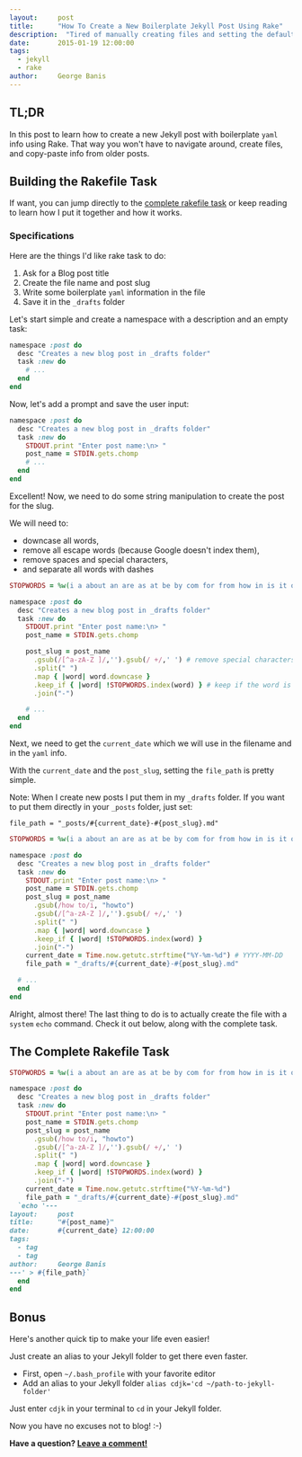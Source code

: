 ```yaml
---
layout:     post
title:      "How To Create a New Boilerplate Jekyll Post Using Rake"
description:  "Tired of manually creating files and setting the default params? Here's a Rake task that will do it for you!"
date:       2015-01-19 12:00:00
tags:
  - jekyll
  - rake
author:     George Banis
---
```


## TL;DR

In this post to learn how to create a new Jekyll post with boilerplate `yaml` info using Rake. That way you won't have to navigate around, create files, and copy-paste info from older posts.

## Building the Rakefile Task

If want, you can jump directly to the [complete rakefile task](#the-complete-rakefile-task) or keep reading to learn how I put it together and how it works.

### Specifications

Here are the things I'd like rake task to do:

1. Ask for a Blog post title
1. Create the file name and post slug
1. Write some boilerplate `yaml` information in the file
1. Save it in the `_drafts` folder

Let's start simple and create a namespace with a description and an empty task:

```ruby
namespace :post do
  desc "Creates a new blog post in _drafts folder"
  task :new do
    # ...
  end
end
```

Now, let's add a prompt and save the user input:

```ruby
namespace :post do
  desc "Creates a new blog post in _drafts folder"
  task :new do
    STDOUT.print "Enter post name:\n> "
    post_name = STDIN.gets.chomp
    # ...
  end
end
```

Excellent! Now, we need to do some string manipulation to create the post for the slug.

We will need to:

- downcase all words,
- remove all escape words (because Google doesn't index them),
- remove spaces and special characters,
- and separate all words with dashes

```ruby
STOPWORDS = %w(i a about an are as at be by com for from how in is it of on or that the this to was what when where who will with the www)

namespace :post do
  desc "Creates a new blog post in _drafts folder"
  task :new do
    STDOUT.print "Enter post name:\n> "
    post_name = STDIN.gets.chomp

    post_slug = post_name
      .gsub(/[^a-zA-Z ]/,'').gsub(/ +/,' ') # remove special characters and double spaces
      .split(" ")
      .map { |word| word.downcase }
      .keep_if { |word| !STOPWORDS.index(word) } # keep if the word is not a stop word
      .join("-")

    # ...
  end
end
```

Next, we need to get the `current_date` which we will use in the filename and in the `yaml` info.

With the `current_date` and the `post_slug`, setting the `file_path` is pretty simple.

Note: When I create new posts I put them in my `_drafts` folder. If you want to put them directly in your `_posts` folder, just set:

`file_path = "_posts/#{current_date}-#{post_slug}.md"`

```ruby
STOPWORDS = %w(i a about an are as at be by com for from how in is it of on or that the this to was what when where who will with the www)

namespace :post do
  desc "Creates a new blog post in _drafts folder"
  task :new do
    STDOUT.print "Enter post name:\n> "
    post_name = STDIN.gets.chomp
    post_slug = post_name
      .gsub(/how to/i, "howto")
      .gsub(/[^a-zA-Z ]/,'').gsub(/ +/,' ')
      .split(" ")
      .map { |word| word.downcase }
      .keep_if { |word| !STOPWORDS.index(word) }
      .join("-")
    current_date = Time.now.getutc.strftime("%Y-%m-%d") # YYYY-MM-DD
    file_path = "_drafts/#{current_date}-#{post_slug}.md"

  # ...
  end
end
```

Alright, almost there! The last thing to do is to actually create the file with a `system` `echo` command. Check it out below, along with the complete task.

## The Complete Rakefile Task

```ruby
STOPWORDS = %w(i a about an are as at be by com for from how in is it of on or that the this to was what when where who will with the www)

namespace :post do
  desc "Creates a new blog post in _drafts folder"
  task :new do
    STDOUT.print "Enter post name:\n> "
    post_name = STDIN.gets.chomp
    post_slug = post_name
      .gsub(/how to/i, "howto")
      .gsub(/[^a-zA-Z ]/,'').gsub(/ +/,' ')
      .split(" ")
      .map { |word| word.downcase }
      .keep_if { |word| !STOPWORDS.index(word) }
      .join("-")
    current_date = Time.now.getutc.strftime("%Y-%m-%d")
    file_path = "_drafts/#{current_date}-#{post_slug}.md"
  `echo '---
layout:     post
title:      "#{post_name}"
date:       #{current_date} 12:00:00
tags:
  - tag
  - tag
author:     George Banis
---' > #{file_path}`
  end
end
```

## Bonus

Here's another quick tip to make your life even easier!

Just create an alias to your Jekyll folder to get there even faster.

- First, open `~/.bash_profile` with your favorite editor
- Add an alias to your Jekyll folder `alias cdjk='cd ~/path-to-jekyll-folder'`

Just enter `cdjk` in your terminal to `cd` in your Jekyll folder.

Now you have no excuses not to blog! :-)

**Have a question? [Leave a comment!](#comments)**
